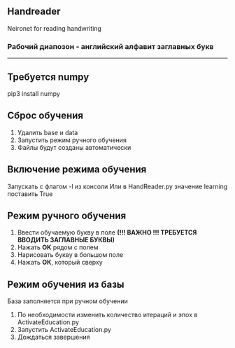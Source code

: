 ## Handreader
Neironet for reading handwriting

### Рабочий диапозон - английский алфавит заглавных букв

--------------

## Требуется numpy
pip3 install numpy

## Сброс обучения
1. Удалить base и data
2. Запустить режим ручного обучения 
3. Файлы будут созданы автоматически

## Включение режима обучения
Запускать с флагом -l из консоли 
Или в HandReader.py значение learning поставить True

## Режим ручного обучения
1. Ввести обучаемую букву в поле  **(!!! ВАЖНО !!! ТРЕБУЕТСЯ ВВОДИТЬ ЗАГЛАВНЫЕ БУКВЫ)**
2. Нажать **OK** рядом с полем
3. Нарисовать букву в большом поле
4. Нажать **ОК**, который сверху

## Режим обучения из базы
База заполняется при ручном обучении
1. По необходимости изменить количество итераций и эпох в ActivateEducation.py
2. Запустить ActivateEducation.py 
3. Дождаться завершения
